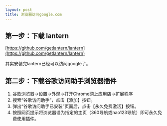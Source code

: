 ```yaml
---
layout: post
title: 浏览器访问google.com
---
```

## 第一步：下载 lantern
[https://github.com/getlantern/lantern](https://github.com/getlantern/lantern)

其实安装完lantern已经可以访问google了。

## 第二步：下载谷歌访问助手浏览器插件
1. 谷歌浏览器->设置->外观->打开Chrome网上应用店->扩展程序<br/>
2. 搜索“谷歌访问助手”，点击【添加】按钮。<br/>
3. 弹出“谷歌访问助手已安装”页面后，点击【永久免费激活】按钮。<br/>
4. 按照网页提示将浏览器设为指定的主页（360导航或hao123导航）即可永久免费使用插件。<br/>
